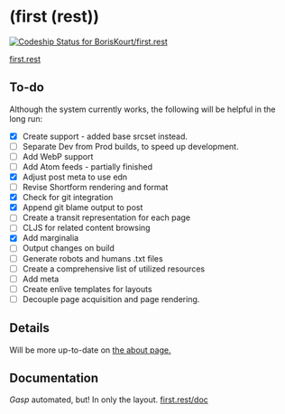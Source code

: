 # (first (rest))

[![Codeship Status for BorisKourt/first.rest](https://codeship.io/projects/8a550f60-f891-0131-618b-4abf95291133/status)](https://codeship.io/projects/28712)

[first.rest](http://first.rest)

## To-do

Although the system currently works, the following will be helpful in the long run:

- [X] Create <picture> support - added base srcset instead.
- [ ] Separate Dev from Prod builds, to speed up development.
- [ ] Add WebP support
- [ ] Add Atom feeds - partially finished
- [X] Adjust post meta to use edn
- [ ] Revise Shortform rendering and format
- [X] Check for git integration
- [X] Append git blame output to post
- [ ] Create a transit representation for each page
- [ ] CLJS for related content browsing
- [X] Add marginalia
- [ ] Output changes on build
- [ ] Generate robots and humans .txt files
- [ ] Create a comprehensive list of utilized resources
- [ ] Add meta
- [ ] Create enlive templates for layouts
- [ ] Decouple page acquisition and page rendering.

## Details

Will be more up-to-date on [the about page.](http://first.rest/context.html)

## Documentation

*Gasp* automated, but! In only the layout. [first.rest/doc](http://first.rest/doc/)
